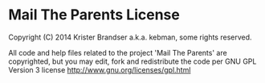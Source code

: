Mail The Parents License
========================

Copyright (C) 2014 Krister Brandser a.k.a. kebman, some rights reserved.

All code and help files related to the project 'Mail The Parents' are copyrighted, but you may edit, fork and redistribute the code per GNU GPL Version 3 license http://www.gnu.org/licenses/gpl.html
